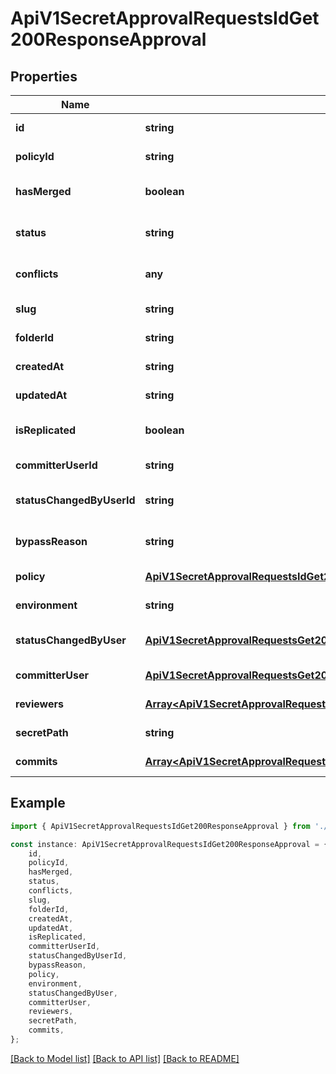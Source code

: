 # ApiV1SecretApprovalRequestsIdGet200ResponseApproval


## Properties

Name | Type | Description | Notes
------------ | ------------- | ------------- | -------------
**id** | **string** |  | [default to undefined]
**policyId** | **string** |  | [default to undefined]
**hasMerged** | **boolean** |  | [optional] [default to false]
**status** | **string** |  | [optional] [default to 'open']
**conflicts** | **any** |  | [optional] [default to undefined]
**slug** | **string** |  | [default to undefined]
**folderId** | **string** |  | [default to undefined]
**createdAt** | **string** |  | [default to undefined]
**updatedAt** | **string** |  | [default to undefined]
**isReplicated** | **boolean** |  | [optional] [default to undefined]
**committerUserId** | **string** |  | [default to undefined]
**statusChangedByUserId** | **string** |  | [optional] [default to undefined]
**bypassReason** | **string** |  | [optional] [default to undefined]
**policy** | [**ApiV1SecretApprovalRequestsIdGet200ResponseApprovalPolicy**](ApiV1SecretApprovalRequestsIdGet200ResponseApprovalPolicy.md) |  | [default to undefined]
**environment** | **string** |  | [default to undefined]
**statusChangedByUser** | [**ApiV1SecretApprovalRequestsGet200ResponseApprovalsInnerCommitterUser**](ApiV1SecretApprovalRequestsGet200ResponseApprovalsInnerCommitterUser.md) |  | [optional] [default to undefined]
**committerUser** | [**ApiV1SecretApprovalRequestsGet200ResponseApprovalsInnerCommitterUser**](ApiV1SecretApprovalRequestsGet200ResponseApprovalsInnerCommitterUser.md) |  | [default to undefined]
**reviewers** | [**Array&lt;ApiV1SecretApprovalRequestsIdGet200ResponseApprovalReviewersInner&gt;**](ApiV1SecretApprovalRequestsIdGet200ResponseApprovalReviewersInner.md) |  | [default to undefined]
**secretPath** | **string** |  | [default to undefined]
**commits** | [**Array&lt;ApiV1SecretApprovalRequestsIdGet200ResponseApprovalCommitsInner&gt;**](ApiV1SecretApprovalRequestsIdGet200ResponseApprovalCommitsInner.md) |  | [default to undefined]

## Example

```typescript
import { ApiV1SecretApprovalRequestsIdGet200ResponseApproval } from './api';

const instance: ApiV1SecretApprovalRequestsIdGet200ResponseApproval = {
    id,
    policyId,
    hasMerged,
    status,
    conflicts,
    slug,
    folderId,
    createdAt,
    updatedAt,
    isReplicated,
    committerUserId,
    statusChangedByUserId,
    bypassReason,
    policy,
    environment,
    statusChangedByUser,
    committerUser,
    reviewers,
    secretPath,
    commits,
};
```

[[Back to Model list]](../README.md#documentation-for-models) [[Back to API list]](../README.md#documentation-for-api-endpoints) [[Back to README]](../README.md)
